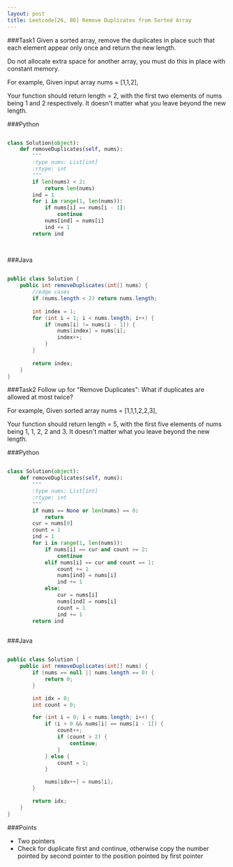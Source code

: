 ```yaml
---
layout: post
title: Leetcode[26, 80] Remove Duplicates from Sorted Array 
---
```

###Task1
Given a sorted array, remove the duplicates in place such that each element appear only once and return the new length.

Do not allocate extra space for another array, you must do this in place with constant memory.

For example,
Given input array nums = [1,1,2],

Your function should return length = 2, with the first two elements of nums being 1 and 2 respectively. It doesn't matter what you leave beyond the new length.

###Python

```python

class Solution(object):
    def removeDuplicates(self, nums):
        """
        :type nums: List[int]
        :rtype: int
        """
        if len(nums) < 2:
            return len(nums)
        ind = 1
        for i in range(1, len(nums)):
            if nums[i] == nums[i - 1]:
                continue
            nums[ind] = nums[i]
            ind += 1
        return ind
        
            
```

###Java

```java

public class Solution {
    public int removeDuplicates(int[] nums) {
        //edge cases
    	if (nums.length < 2) return nums.length;
    	
        int index = 1;
        for (int i = 1; i < nums.length; i++) {
            if (nums[i] != nums[i - 1]) {
                nums[index] = nums[i];
                index++;
            }
        }
        
        return index;
    }
}

```

###Task2
Follow up for "Remove Duplicates":
What if duplicates are allowed at most twice?

For example,
Given sorted array nums = [1,1,1,2,2,3],

Your function should return length = 5, with the first five elements of nums being 1, 1, 2, 2 and 3. It doesn't matter what you leave beyond the new length.

###Python

```python

class Solution(object):
    def removeDuplicates(self, nums):
        """
        :type nums: List[int]
        :rtype: int
        """
        if nums == None or len(nums) == 0:
            return 
        cur = nums[0]
        count = 1
        ind = 1
        for i in range(1, len(nums)):
            if nums[i] == cur and count >= 2:
                continue
            elif nums[i] == cur and count == 1:
                count += 1
                nums[ind] = nums[i]
                ind += 1
            else:
                cur = nums[i]
                nums[ind] = nums[i]
                count = 1
                ind += 1
        return ind
            
```

###Java

```java

public class Solution {
    public int removeDuplicates(int[] nums) {
 		if (nums == null || nums.length == 0) {
 			return 0;
 		}

 		int idx = 0;
 		int count = 0;

 		for (int i = 0; i < nums.length; i++) {
 			if (i > 0 && nums[i] == nums[i - 1]) {
 				count++;
 				if (count > 2) {
 					continue;
 				}
 			} else {
 				count = 1;
 			}

 			nums[idx++] = nums[i];
 		}

 		return idx;
    }
}

```

###Points
* Two pointers
* Check for duplicate first and continue, otherwise copy the number pointed by second pointer to the position pointed by first pointer